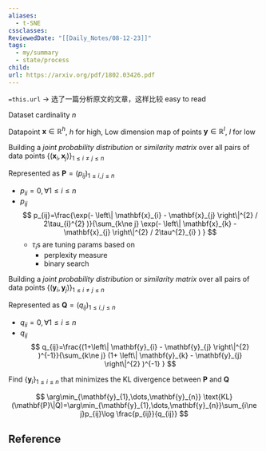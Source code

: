 ```yaml
---
aliases:
  - t-SNE
cssclasses: 
ReviewedDate: "[[Daily_Notes/08-12-23]]"
tags:
  - my/summary
  - state/process
child: 
url: https://arxiv.org/pdf/1802.03426.pdf
---
```

`=this.url` -> 选了一篇分析原文的文章，这样比较 easy to read


Dataset cardinality $n$

Datapoint $\mathbf{x}\in \mathbb{R}^{h}$, $h$ for high, 
Low dimension map of points $\mathbf{y}\in \mathbb{R}^{l}$, $l$ for low

Building a *joint probability distribution* or *similarity matrix* over all pairs of data points $\left\{ (\mathbf{x}_{i}, \mathbf{x}_{j}) \right\}_{1\le i\ne j \le n}$ 

Represented as $\mathbf{P}=(p_{ij})_{1\le i,j \le n}$
- $p_{ii} =0,\forall 1\le i \le n$
- $p_{ij}$ 
	$$
	p_{ij}=\frac{\exp(- \left\| \mathbf{x}_{i} - \mathbf{x}_{j} \right\|^{2} / 2\tau_{i}^{2} )}{\sum_{k\ne j} \exp(- \left\| \mathbf{x}_{k} - \mathbf{x}_{j} \right\|^{2} / 2\tau^{2}_{i}  ) }
	$$
	- $\tau_{i}$s are tuning params based on 
		- perplexity measure
		- binary search


Building a *joint probability distribution* or *similarity matrix* over all pairs of data points $\left\{ (\mathbf{y}_{i}, \mathbf{y}_{j}) \right\}_{1\le i\ne j \le n}$ 

Represented as $\mathbf{Q}=(q_{ij})_{1\le i,j \le n}$
- $q_{ii} =0,\forall 1\le i \le n$
- $q_{ij}$ 
	$$
	q_{ij}=\frac{(1+\left\| \mathbf{y}_{i} - \mathbf{y}_{j} \right\|^{2} )^{-1}}{\sum_{k\ne j} (1+ \left\| \mathbf{y}_{k} - \mathbf{y}_{j} \right\|^{2} )^{-1} }
	$$

Find $\left\{ \mathbf{y}_{i} \right\}_{1\le i \le n}$ that minimizes the KL divergence between $\mathbf{P}$ and $\mathbf{Q}$

$$
\arg\min_{\mathbf{y}_{1},\dots,\mathbf{y}_{n}} \text{KL}(\mathbf{P}\|Q)=\arg\min_{\mathbf{y}_{1},\dots,\mathbf{y}_{n}}\sum_{i\ne j}p_{ij}\log \frac{p_{ij}}{q_{ij}}
$$

## Reference

